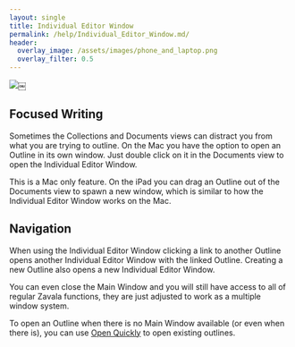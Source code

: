 ```yaml
---
layout: single
title: Individual Editor Window
permalink: /help/Individual_Editor_Window.md/
header:
  overlay_image: /assets/images/phone_and_laptop.png
  overlay_filter: 0.5
---
```




![](/assets/images/help/BE40C20A-91CA-4830-8509-F513E82AA57F.png)￼

## Focused Writing

Sometimes the Collections and Documents views can distract you from what you are trying to outline. On the Mac you have the option to open an Outline in its own window. Just double click on it in the Documents view to open the Individual Editor Window.

This is a Mac only feature. On the iPad you can drag an Outline out of the Documents view to spawn a new window, which is similar to how the Individual Editor Window works on the Mac.

## Navigation

When using the Individual Editor Window clicking a link to another Outline opens another Individual Editor Window with the linked Outline. Creating a new Outline also opens a new Individual Editor Window.

You can even close the Main Window and you will still have access to all of regular Zavala functions, they are just adjusted to work as a multiple window system.

To open an Outline when there is no Main Window available (or even when there is), you can use [Open Quickly](Open_Quickly.md) to open existing outlines.